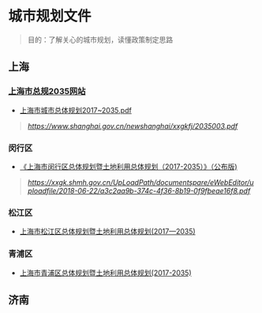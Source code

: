 # 城市规划文件
> 目的：了解关心的城市规划，读懂政策制定思路

## 上海
### [上海市总规2035网站](https://www.supdri.com/2035/)
- [上海市城市总体规划2017~2035.pdf](上海市总体规划——至2035.pdf) 
> *https://www.shanghai.gov.cn/newshanghai/xxgkfj/2035003.pdf*

### 闵行区
- [《上海市闵行区总体规划暨土地利用总体规划（2017-2035）》（公布版)](http://www.shmh.gov.cn/shmh/ghtdgs/20190222/422389.html) 
> *https://xxgk.shmh.gov.cn/UpLoadPath/documentspare/eWebEditor/uploadfile/2018-06-22/a3c2aa9b-374c-4f36-8b19-0f9fbeae16f8.pdf*

### 松江区
- [上海市松江区总体规划暨土地利用总体规划(2017—2035)](https://www.songjiang.gov.cn/govxxgk/SHSJ70/2020-06-01/6f9e1537-2d9b-4885-92ec-2f22e7dc0aab.html)

### 青浦区
- [上海市青浦区总体规划暨土地利用总体规划(2017-2035)](https://www.shqp.gov.cn/prog/ghzwgk/ml/gh/20200429/655558.html)

## 济南
